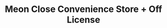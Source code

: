 ---
title: "Meon Close Convenience Store + Off License"
url: /chelmsford/meon-close-convenience-store-off-license/
shop: Lebensmittel
---